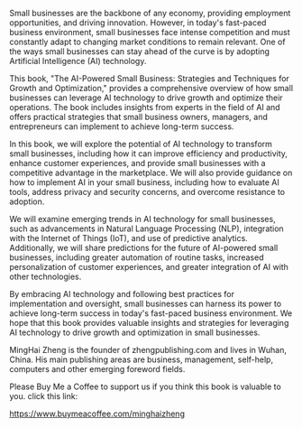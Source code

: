 
Small businesses are the backbone of any economy, providing employment opportunities, and driving innovation. However, in today's fast-paced business environment, small businesses face intense competition and must constantly adapt to changing market conditions to remain relevant. One of the ways small businesses can stay ahead of the curve is by adopting Artificial Intelligence (AI) technology.

This book, "The AI-Powered Small Business: Strategies and Techniques for Growth and Optimization," provides a comprehensive overview of how small businesses can leverage AI technology to drive growth and optimize their operations. The book includes insights from experts in the field of AI and offers practical strategies that small business owners, managers, and entrepreneurs can implement to achieve long-term success.

In this book, we will explore the potential of AI technology to transform small businesses, including how it can improve efficiency and productivity, enhance customer experiences, and provide small businesses with a competitive advantage in the marketplace. We will also provide guidance on how to implement AI in your small business, including how to evaluate AI tools, address privacy and security concerns, and overcome resistance to adoption.

We will examine emerging trends in AI technology for small businesses, such as advancements in Natural Language Processing (NLP), integration with the Internet of Things (IoT), and use of predictive analytics. Additionally, we will share predictions for the future of AI-powered small businesses, including greater automation of routine tasks, increased personalization of customer experiences, and greater integration of AI with other technologies.

By embracing AI technology and following best practices for implementation and oversight, small businesses can harness its power to achieve long-term success in today's fast-paced business environment. We hope that this book provides valuable insights and strategies for leveraging AI technology to drive growth and optimization in small businesses.

MingHai Zheng is the founder of zhengpublishing.com and lives in Wuhan, China. His main publishing areas are business, management, self-help, computers and other emerging foreword fields.

Please Buy Me a Coffee to support us if you think this book is valuable to you. click this link:

https://www.buymeacoffee.com/minghaizheng
